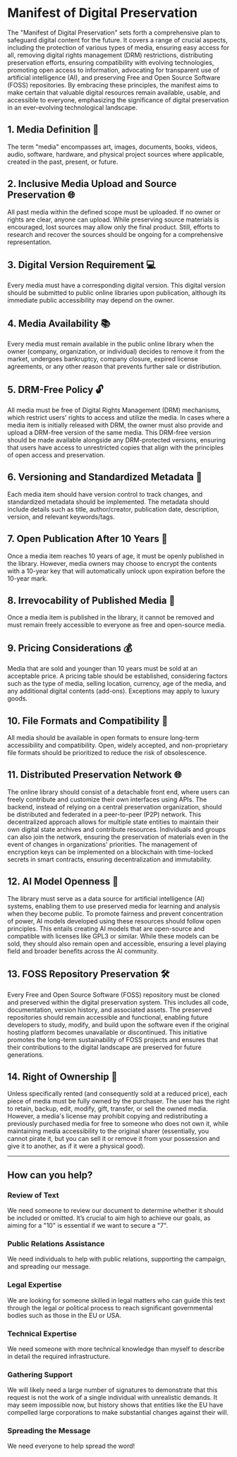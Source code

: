 # Manifest of Digital Preservation

The "Manifest of Digital Preservation" sets forth a comprehensive plan to safeguard digital content for the future. It covers a range of crucial aspects, including the protection of various types of media, ensuring easy access for all, removing digital rights management (DRM) restrictions, distributing preservation efforts, ensuring compatibility with evolving technologies, promoting open access to information, advocating for transparent use of artificial intelligence (AI), and preserving Free and Open Source Software (FOSS) repositories. By embracing these principles, the manifest aims to make certain that valuable digital resources remain available, usable, and accessible to everyone, emphasizing the significance of digital preservation in an ever-evolving technological landscape.

## 1. Media Definition 🎨
The term "media" encompasses art, images, documents, books, videos, audio, software, hardware, and physical project sources where applicable, created in the past, present, or future.

## 2. Inclusive Media Upload and Source Preservation 🌐
All past media within the defined scope must be uploaded. If no owner or rights are clear, anyone can upload. While preserving source materials is encouraged, lost sources may allow only the final product. Still, efforts to research and recover the sources should be ongoing for a comprehensive representation.

## 3. Digital Version Requirement 💻
Every media must have a corresponding digital version. This digital version should be submitted to public online libraries upon publication, although its immediate public accessibility may depend on the owner.

## 4. Media Availability 📚
Every media must remain available in the public online library when the owner (company, organization, or individual) decides to remove it from the market, undergoes bankruptcy, company closure, expired license agreements, or any other reason that prevents further sale or distribution.

## 5. DRM-Free Policy 🔓
All media must be free of Digital Rights Management (DRM) mechanisms, which restrict users' rights to access and utilize the media. In cases where a media item is initially released with DRM, the owner must also provide and upload a DRM-free version of the same media. This DRM-free version should be made available alongside any DRM-protected versions, ensuring that users have access to unrestricted copies that align with the principles of open access and preservation.

## 6. Versioning and Standardized Metadata 📝
Each media item should have version control to track changes, and standardized metadata should be implemented. The metadata should include details such as title, author/creator, publication date, description, version, and relevant keywords/tags.

## 7. Open Publication After 10 Years 📆
Once a media item reaches 10 years of age, it must be openly published in the library. However, media owners may choose to encrypt the contents with a 10-year key that will automatically unlock upon expiration before the 10-year mark.

## 8. Irrevocability of Published Media 🚫
Once a media item is published in the library, it cannot be removed and must remain freely accessible to everyone as free and open-source media.

## 9. Pricing Considerations 💰
Media that are sold and younger than 10 years must be sold at an acceptable price. A pricing table should be established, considering factors such as the type of media, selling location, currency, age of the media, and any additional digital contents (add-ons). Exceptions may apply to luxury goods.

## 10. File Formats and Compatibility 📁
All media should be available in open formats to ensure long-term accessibility and compatibility. Open, widely accepted, and non-proprietary file formats should be prioritized to reduce the risk of obsolescence.

## 11. Distributed Preservation Network 🌐
The online library should consist of a detachable front end, where users can freely contribute and customize their own interfaces using APIs. The backend, instead of relying on a central preservation organization, should be distributed and federated in a peer-to-peer (P2P) network. This decentralized approach allows for multiple state entities to maintain their own digital state archives and contribute resources. Individuals and groups can also join the network, ensuring the preservation of materials even in the event of changes in organizations' priorities. The management of encryption keys can be implemented on a blockchain with time-locked secrets in smart contracts, ensuring decentralization and immutability.

## 12. AI Model Openness 🤖
The library must serve as a data source for artificial intelligence (AI) systems, enabling them to use preserved media for learning and analysis when they become public. To promote fairness and prevent concentration of power, AI models developed using these resources should follow open principles. This entails creating AI models that are open-source and compatible with licenses like GPL3 or similar. While these models can be sold, they should also remain open and accessible, ensuring a level playing field and broader benefits across the AI community.

## 13. FOSS Repository Preservation 🛠️
Every Free and Open Source Software (FOSS) repository must be cloned and preserved within the digital preservation system. This includes all code, documentation, version history, and associated assets. The preserved repositories should remain accessible and functional, enabling future developers to study, modify, and build upon the software even if the original hosting platform becomes unavailable or discontinued. This initiative promotes the long-term sustainability of FOSS projects and ensures that their contributions to the digital landscape are preserved for future generations.

## 14. Right of Ownership 📀
Unless specifically rented (and consequently sold at a reduced price), each piece of media must be fully owned by the purchaser. The user has the right to retain, backup, edit, modify, gift, transfer, or sell the owned media. However, a media's license may prohibit copying and redistributing a previously purchased media for free to someone who does not own it, while maintaining media accessibility to the original sharer (essentially, you cannot pirate it, but you can sell it or remove it from your possession and give it to another, as if it were a physical good).

---

## How can you help?
### Review of Text
We need someone to review our document to determine whether it should be included or omitted. It’s crucial to aim high to achieve our goals, as aiming for a "10" is essential if we want to secure a "7".

### Public Relations Assistance
We need individuals to help with public relations, supporting the campaign, and spreading our message.

### Legal Expertise
We are looking for someone skilled in legal matters who can guide this text through the legal or political process to reach significant governmental bodies such as those in the EU or USA.

### Technical Expertise
We need someone with more technical knowledge than myself to describe in detail the required infrastructure.

### Gathering Support
We will likely need a large number of signatures to demonstrate that this request is not the work of a single individual with unrealistic demands. It may seem impossible now, but history shows that entities like the EU have compelled large corporations to make substantial changes against their will.

### Spreading the Message
We need everyone to help spread the word!
